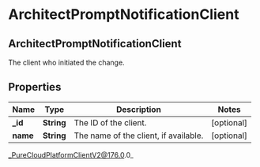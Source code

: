 # ArchitectPromptNotificationClient

## ArchitectPromptNotificationClient
The client who initiated the change.

## Properties

|Name | Type | Description | Notes|
|------------ | ------------- | ------------- | -------------|
| **_id** | **String** | The ID of the client. | [optional] |
| **name** | **String** | The name of the client, if available. | [optional] |



_PureCloudPlatformClientV2@176.0.0_
